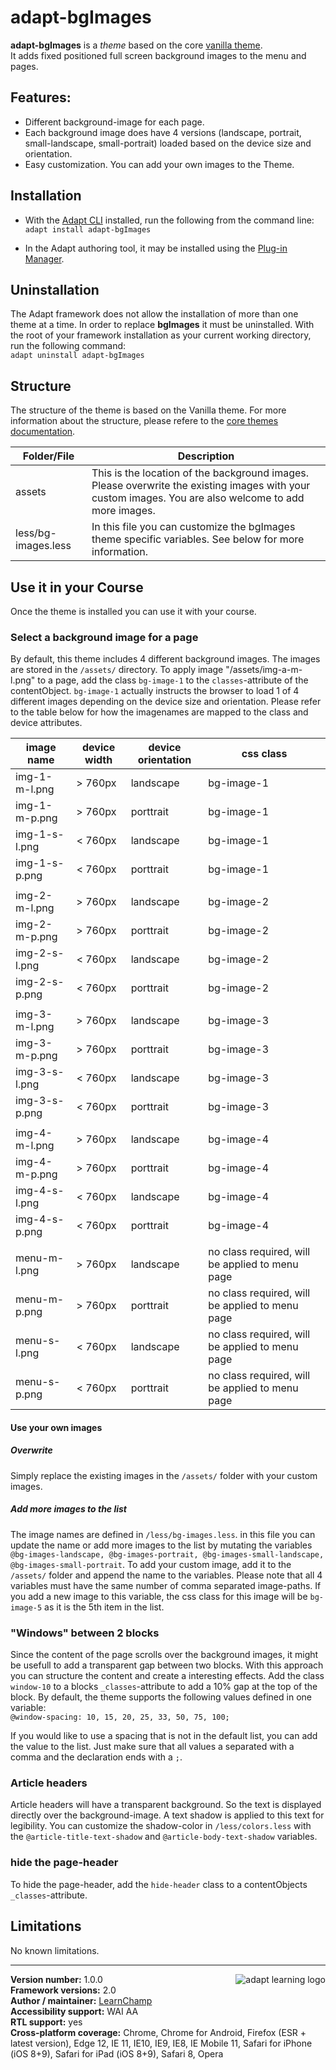 # adapt-bgImages  

**adapt-bgImages** is a *theme* based on the core [vanilla theme](https://github.com/adaptlearning/adapt-contrib-vanilla).  
It adds fixed positioned full screen background images to the menu and pages. 

## Features:  
- Different background-image for each page.
- Each background image does have 4 versions (landscape, portrait, small-landscape, small-portrait) loaded based on the device size and orientation.   
- Easy customization. You can add your own images to the Theme. 


## Installation

* With the [Adapt CLI](https://github.com/adaptlearning/adapt-cli) installed, run the following from the command line:  
`adapt install adapt-bgImages`

* In the Adapt authoring tool, it may be installed using the [Plug-in Manager](https://github.com/adaptlearning/adapt_authoring/wiki/Plugin-Manager).  

## Uninstallation  
The Adapt framework does not allow the installation of more than one theme at a time. In order to replace **bgImages** it must be uninstalled. With the root of your framework installation as your current working directory, run the following command:  
`adapt uninstall adapt-bgImages`  

## Structure 
The structure of the theme is based on the Vanilla theme. For more information about the structure, please refere to the [core themes documentation](https://github.com/adaptlearning/adapt-contrib-vanilla#structure). 

| Folder/File         | Description |
|---------------------|-------------|
| assets              | This is the location of the background images. Please overwrite the existing images with your custom images. You are also welcome to add more images. |
| less/bg-images.less | In this file you can customize the bgImages theme specific variables. See below for more information. |


## Use it in your Course    
Once the theme is installed you can use it with your course. 

### Select a background image for a page   
By default, this theme includes 4 different background images. The images are stored in the `/assets/` directory. To apply image "/assets/img-a-m-l.png" to a page, add the class `bg-image-1` to the `classes`-attribute of the contentObject. `bg-image-1` actually instructs the browser to load 1 of 4 different images depending on the device size and orientation. Please refer to the table below for how the imagenames are mapped to the class and device attributes.

| image name | device width | device orientation | css class |
|------------|--------------|--------------------|-----------|
| img-1-m-l.png | > 760px | landscape | bg-image-1 |
| img-1-m-p.png | > 760px | porttrait | bg-image-1 |
| img-1-s-l.png | < 760px | landscape | bg-image-1 |
| img-1-s-p.png | < 760px | porttrait | bg-image-1 |
| | | | |
| img-2-m-l.png | > 760px | landscape | bg-image-2 |
| img-2-m-p.png | > 760px | porttrait | bg-image-2 |
| img-2-s-l.png | < 760px | landscape | bg-image-2 |
| img-2-s-p.png | < 760px | porttrait | bg-image-2 |
| | | | |
| img-3-m-l.png | > 760px | landscape | bg-image-3 |
| img-3-m-p.png | > 760px | porttrait | bg-image-3 |
| img-3-s-l.png | < 760px | landscape | bg-image-3 |
| img-3-s-p.png | < 760px | porttrait | bg-image-3 |
| | | | |
| img-4-m-l.png | > 760px | landscape | bg-image-4 |
| img-4-m-p.png | > 760px | porttrait | bg-image-4 |
| img-4-s-l.png | < 760px | landscape | bg-image-4 |
| img-4-s-p.png | < 760px | porttrait | bg-image-4 |
| | | | |
| menu-m-l.png | > 760px | landscape | no class required, will be applied to menu page |
| menu-m-p.png | > 760px | porttrait | no class required, will be applied to menu page |
| menu-s-l.png | < 760px | landscape | no class required, will be applied to menu page |
| menu-s-p.png | < 760px | porttrait | no class required, will be applied to menu page |

#### Use your own images 
##### Overwrite   
Simply replace the existing images in the `/assets/` folder with your custom images.

##### Add more images to the list  
The image names are defined in `/less/bg-images.less`. in this file you can update the name or add more images to the list by mutating the variables `@bg-images-landscape, @bg-images-portrait, @bg-images-small-landscape, @bg-images-small-portrait`.
To add your custom image, add it to the `/assets/` folder and append the name to the variables. Please note that all 4 variables must have the same number of comma separated image-paths. If you add a new image to this variable, the css class for this image will be `bg-image-5` as it is the 5th item in the list.

### "Windows" between 2 blocks   
Since the content of the page scrolls over the background images, it might be usefull to add a transparent gap between two blocks. With this approach you can structure the content and create a interesting effects. 
Add the class `window-10` to a blocks `_classes`-attribute to add a 10% gap at the top of the block. By default, the theme supports the following values defined in one variable:     
` @window-spacing: 10, 15, 20, 25, 33, 50, 75, 100; `

If you would like to use a spacing that is not in the default list, you can add the value to the list. Just make sure that all values a separated with a comma and the declaration ends with a `;`.

### Article headers    
Article headers will have a transparent background. So the text is displayed directly over the background-image. A text shadow is applied to this text for legibility. You can customize the shadow-color in `/less/colors.less` with the `@article-title-text-shadow` and `@article-body-text-shadow` variables.   

### hide the page-header   
To hide the page-header, add the `hide-header` class to a contentObjects `_classes`-attribute. 

## Limitations
 
No known limitations.  

----------------------------
**Version number:**  1.0.0   <a href="https://community.adaptlearning.org/" target="_blank"><img src="https://github.com/adaptlearning/documentation/blob/master/04_wiki_assets/plug-ins/images/adapt-logo-mrgn-lft.jpg" alt="adapt learning logo" align="right"></a>       
**Framework versions:**  2.0     
**Author / maintainer:** [LearnChamp](https://github.com/LearnChamp)    
**Accessibility support:** WAI AA   
**RTL support:** yes  
**Cross-platform coverage:** Chrome, Chrome for Android, Firefox (ESR + latest version), Edge 12, IE 11, IE10, IE9, IE8, IE Mobile 11, Safari for iPhone (iOS 8+9), Safari for iPad (iOS 8+9), Safari 8, Opera    
